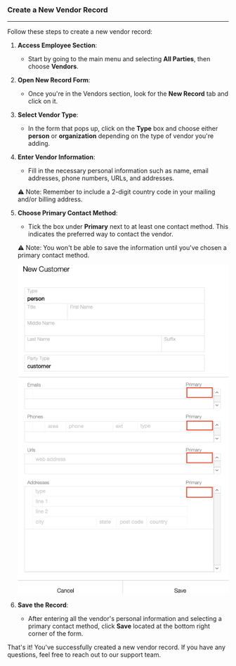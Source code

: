 ### Create a New Vendor Record
________________________________
Follow these steps to create a new vendor record:

1. **Access Employee Section**:
    
    - Start by going to the main menu and selecting **All Parties**, then choose **Vendors**.
2. **Open New Record Form**:
    
    - Once you're in the Vendors section, look for the **New Record** tab and click on it.
3. **Select Vendor Type**:
    
    - In the form that pops up, click on the **Type** box and choose either **person** or **organization** depending on the type of vendor you're adding.
4. **Enter Vendor Information**:
    
    - Fill in the necessary personal information such as name, email addresses, phone numbers, URLs, and addresses.
    
    ⚠️ Note: Remember to include a 2-digit country code in your mailing and/or billing address.
    
5. **Choose Primary Contact Method**:
    
    - Tick the box under **Primary** next to at least one contact method. This indicates the preferred way to contact the vendor.
    
    ⚠️ Note: You won't be able to save the information until you've chosen a primary contact method.

	![](https://github.com/Fx-Professional-Services/HorizonDocs/blob/main/assets/sales_order_primary_contact.png)
6. **Save the Record**:
    
    - After entering all the vendor's personal information and selecting a primary contact method, click **Save** located at the bottom right corner of the form.

That's it! You've successfully created a new vendor record. If you have any questions, feel free to reach out to our support team.